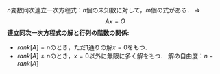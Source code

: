 $n$変数同次連立一次方程式：$n$個の未知数に対して，$m$個の式がある．
⇒
$$Ax=O
$$
**連立同次一次方程式の解と行列の階数の関係:**
- $rank[A]=n$のとき，ただ1通りの解$x=0$をもつ．
- $rank[A]\neq n$のとき，$x=0$以外に無限に多く解をもつ．
解の自由度：$n-rank[A]$
